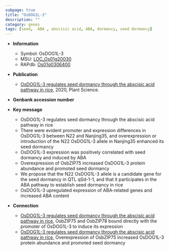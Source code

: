 ```yaml
---
subpage: true
title: "OsDOG1L-3"
description: ""
category: genes
tags: [seed,  ABA , abscisic acid, ABA, dormancy, seed dormancy]
---
```


* **Information**  
    + Symbol: OsDOG1L-3  
    + MSU: [LOC_Os01g20030](http://rice.plantbiology.msu.edu/cgi-bin/ORF_infopage.cgi?orf=LOC_Os01g20030)  
    + RAPdb: [Os01g0306400](http://rapdb.dna.affrc.go.jp/viewer/gbrowse_details/irgsp1?name=Os01g0306400)  

* **Publication**  
    + [OsDOG1L-3 regulates seed dormancy through the abscisic acid pathway in rice](http://www.ncbi.nlm.nih.gov/pubmed?term=OsDOG1L-3+regulates+seed+dormancy+through+the+abscisic+acid+pathway+in+rice%5BTitle%5D), 2020, Plant Science.

* **Genbank accession number**  

* **Key message**  
    + OsDOG1L-3 regulates seed dormancy through the abscisic acid pathway in rice
    + There were evident promoter and expression differences in OsDOG1L-3 between N22 and Nanjing35, and overexpression or introduction of the N22 OsDOG1L-3 allele in Nanjing35 enhanced its seed dormancy
    + OsDOG1L-3 expression was positively correlated with seed dormancy and induced by ABA
    + Overexpression of OsbZIP75 increased OsDOG1L-3 protein abundance and promoted seed dormancy
    + We propose that the N22 OsDOG1L-3 allele is a candidate gene for the seed dormancy in QTL qSd-1-1, and that it participates in the ABA pathway to establish seed dormancy in rice
    + OsDOG1L-3 upregulated expression of ABA-related genes and increased ABA content

* **Connection**  
    + [OsDOG1L-3 regulates seed dormancy through the abscisic acid pathway in rice](http://www.ncbi.nlm.nih.gov/pubmed?term=OsDOG1L-3+regulates+seed+dormancy+through+the+abscisic+acid+pathway+in+rice%5BTitle%5D),  OsbZIP75 and OsbZIP78 bound directly with the promoter of OsDOG1L-3 to induce its expression
    + [OsDOG1L-3 regulates seed dormancy through the abscisic acid pathway in rice](http://www.ncbi.nlm.nih.gov/pubmed?term=OsDOG1L-3+regulates+seed+dormancy+through+the+abscisic+acid+pathway+in+rice%5BTitle%5D),  Overexpression of OsbZIP75 increased OsDOG1L-3 protein abundance and promoted seed dormancy



